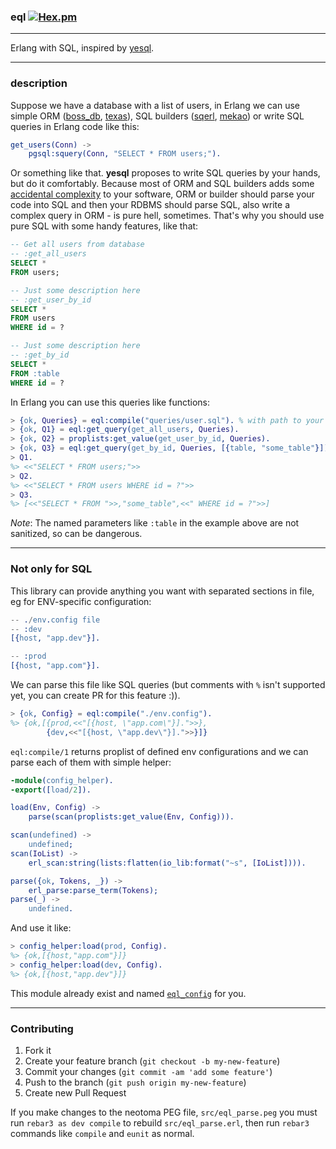 ### eql [![Hex.pm](https://img.shields.io/hexpm/v/eql.svg)](eql)

---

Erlang with SQL, inspired by [yesql](https://github.com/krisajenkins/yesql).

---

### description

Suppose we have a database with a list of users, in Erlang we can use simple ORM ([boss_db](https://github.com/ChicagoBoss/boss_db), [texas](https://github.com/emedia-project/texas)), SQL builders ([sqerl](https://github.com/devinus/sqerl), [mekao](https://github.com/ddosia/mekao)) or write SQL queries in Erlang code like this:

```erlang
get_users(Conn) ->
    pgsql:squery(Conn, "SELECT * FROM users;").
```

Or something like that. __yesql__ proposes to write SQL queries by your hands, but do it comfortably. Because most of ORM and SQL builders adds some [accidental complexity](http://en.wikipedia.org/wiki/No_Silver_Bullet) to your software, ORM or builder should parse your code into SQL and then your RDBMS should parse SQL, also write a complex query in ORM - is pure hell, sometimes. That's why you should use pure SQL with some handy features, like that:

```sql
-- Get all users from database
-- :get_all_users
SELECT *
FROM users;

-- Just some description here
-- :get_user_by_id
SELECT *
FROM users
WHERE id = ?

-- Just some description here
-- :get_by_id
SELECT *
FROM :table
WHERE id = ?
```

In Erlang you can use this queries like functions:

```erlang
> {ok, Queries} = eql:compile("queries/user.sql"). % with path to your queries file
> {ok, Q1} = eql:get_query(get_all_users, Queries).
> {ok, Q2} = proplists:get_value(get_user_by_id, Queries).
> {ok, Q3} = eql:get_query(get_by_id, Queries, [{table, "some_table"}]).
> Q1.
%> <<"SELECT * FROM users;">>
> Q2.
%> <<"SELECT * FROM users WHERE id = ?">>
> Q3.
%> [<<"SELECT * FROM ">>,"some_table",<<" WHERE id = ?">>]
```

*Note*: The named parameters like `:table` in the example above are not sanitized, so can be dangerous.

---

### Not only for SQL

This library can provide anything you want with separated sections in file, eg for ENV-specific configuration:

```erlang
-- ./env.config file
-- :dev
[{host, "app.dev"}].

-- :prod
[{host, "app.com"}].
```

We can parse this file like SQL queries (but comments with `%` isn't supported yet, you can create PR for this feature :)).

```erlang
> {ok, Config} = eql:compile("./env.config").
%> {ok,[{prod,<<"[{host, \"app.com\"}].">>},
        {dev,<<"[{host, \"app.dev\"}].">>}]}
```

`eql:compile/1` returns proplist of defined env configurations and we can parse each of them with simple helper:

```erlang
-module(config_helper).
-export([load/2]).

load(Env, Config) ->
    parse(scan(proplists:get_value(Env, Config))).

scan(undefined) ->
    undefined;
scan(IoList) ->
    erl_scan:string(lists:flatten(io_lib:format("~s", [IoList]))).

parse({ok, Tokens, _}) ->
    erl_parse:parse_term(Tokens);
parse(_) ->
    undefined.
```

And use it like:

```erlang
> config_helper:load(prod, Config).
%> {ok,[{host,"app.com"}]}
> config_helper:load(dev, Config).
%> {ok,[{host,"app.dev"}]}
```

This module already exist and named [`eql_config`](/src/eql_config.erl) for you.

---

### Contributing

1. Fork it
2. Create your feature branch (`git checkout -b my-new-feature`)
3. Commit your changes (`git commit -am 'add some feature'`)
4. Push to the branch (`git push origin my-new-feature`)
5. Create new Pull Request

If you make changes to the neotoma PEG file, `src/eql_parse.peg` you must run `rebar3 as dev compile` to rebuild `src/eql_parse.erl`, then run `rebar3` commands like `compile` and `eunit` as normal.
